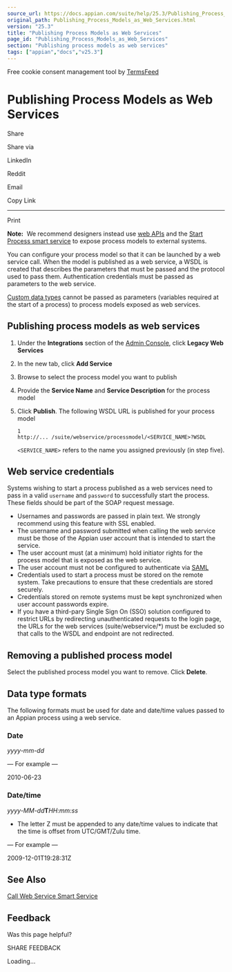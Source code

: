 ```yaml
---
source_url: https://docs.appian.com/suite/help/25.3/Publishing_Process_Models_as_Web_Services.html
original_path: Publishing_Process_Models_as_Web_Services.html
version: "25.3"
title: "Publishing Process Models as Web Services"
page_id: "Publishing_Process_Models_as_Web_Services"
section: "Publishing process models as web services"
tags: ["appian","docs","v25.3"]
---
```



Free cookie consent management tool by [TermsFeed](https://www.termsfeed.com/)

# Publishing Process Models as Web Services

Share

Share via

LinkedIn

Reddit

Email

Copy Link

* * *

Print

**Note:**  We recommend designers instead use [web APIs](Web_APIs.html) and the [Start Process smart service](Start_Process_Smart_Service.html) to expose process models to external systems.

You can configure your process model so that it can be launched by a web service call. When the model is published as a web service, a WSDL is created that describes the parameters that must be passed and the protocol used to pass them. Authentication credentials must be passed as parameters to the web service.

[Custom data types](Custom_Data_Types.html) cannot be passed as parameters (variables required at the start of a process) to process models exposed as web services.

## Publishing process models as web services

1.  Under the **Integrations** section of the [Admin Console](Appian_Administration_Console.html), click **Legacy Web Services**
2.  In the new tab, click **Add Service**
3.  Browse to select the process model you want to publish
4.  Provide the **Service Name** and **Service Description** for the process model
5.  Click **Publish**. The following WSDL URL is published for your process model

    ```
    1
    http://... /suite/webservice/processmodel/<SERVICE_NAME>?WSDL
    ```

    `<SERVICE_NAME>` refers to the name you assigned previously (in step five).

## Web service credentials

Systems wishing to start a process published as a web services need to pass in a valid `username` and `password` to successfully start the process. These fields should be part of the SOAP request message.

-   Usernames and passwords are passed in plain text. We strongly recommend using this feature with SSL enabled.
-   The username and password submitted when calling the web service must be those of the Appian user account that is intended to start the service.
-   The user account must (at a minimum) hold initiator rights for the process model that is exposed as the web service.
-   The user account must not be configured to authenticate via [SAML](Appian_Administration_Console.html#saml-authentication)
-   Credentials used to start a process must be stored on the remote system. Take precautions to ensure that these credentials are stored securely.
-   Credentials stored on remote systems must be kept synchronized when user account passwords expire.
-   If you have a third-pary Single Sign On (SSO) solution configured to restrict URLs by redirecting unauthenticated requests to the login page, the URLs for the web services (suite/webservice/\*) must be excluded so that calls to the WSDL and endpoint are not redirected.

## Removing a published process model

Select the published process model you want to remove. Click **Delete**.

## Data type formats

The following formats must be used for date and date/time values passed to an Appian process using a web service.

### Date

_yyyy-mm-dd_

— For example —

2010-06-23

### Date/time

_yyyy-MM-dd_**T**_HH:mm:ss_

-   The letter Z must be appended to any date/time values to indicate that the time is offset from UTC/GMT/Zulu time.

— For example —

2009-12-01T19:28:31Z

## See Also

[Call Web Service Smart Service](Call_Web_Service_Smart_Service.html)

## Feedback

Was this page helpful?

SHARE FEEDBACK

Loading...